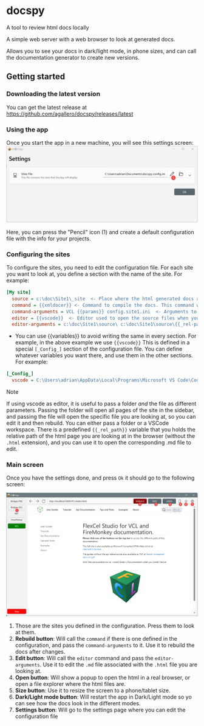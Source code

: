 # docspy
A tool to review html docs locally

A simple web server with a web browser to look at generated docs. 

Allows you to see your docs in dark/light mode, in phone sizes, and can call the documentation generator to create new versions.

## Getting started

### Downloading the latest version

You can get the latest release at https://github.com/agallero/docspy/releases/latest

### Using the app

Once you start the app in a new machine, you will see this settings screen:
![settings-screen](images/settings-screen.png)

Here, you can press the "Pencil" icon (1) and create a default configuration file with the info for your projects.

### Configuring the sites

To configure the sites, you need to edit the configuration file. For each site you want to look at, you define a section with the name of the site.
For example:
```ini
[My site]
  source = c:\doc\Site1\_site  <- Place where the html generated docs are.
  command = {{xmldocer}} <- Command to compile the docs. This command will be called when you press the "Compile" button.
  command-arguments = VCL {{params}} config.site1.ini  <- Arguments to pass to the doc generator.
  editor = {{vscode}}  <- Editor used to open the source files when you click the "Edit" button.
  editor-arguments = c:\doc\Site1\source\ c:\doc\Site1\source\{{_rel-path_}}.md <- Arguments to pass to the editor

```
  * You can use {{variables}} to avoid writing the same in every section. For example, in the above example we use `{{vscode}}` This is defined in a special `[_Config_]` section of the configuration file. You can define whatever variables you want there, and use them in the other sections. For example:

```ini
[_Config_]
  vscode = C:\Users\adrian\AppData\Local\Programs\Microsoft VS Code\Code.exe
```

> [!NOTE]
> If using vscode as editor, it is useful to pass a folder *and* the file as different parameters. Passing the folder will open all pages of the site in the sidebar, and passing the file will open the specific file you are looking at, so you can edit it and then rebuild. You can either pass a folder or a VSCode workspace. There is a predefined `{{_rel_path}}` variable that you holds the relative path of the html page you are looking at in the browser (without the `.html` extension), and you can use it to open the corresponding .md file to edit.

### Main screen
Once you have the settings done, and press `Ok` it should go to the following screen:

![main-screen](images/main-screen.png)

1. Those are the sites you defined in the configuration. Press them to look at them.
2. **Rebuild button**: Will call the `command` if there is one defined in the configuration, and pass the `command-arguments` to it. Use it to rebuild the docs after changes.
3. **Edit button**: Will call the `editor` command and pass the `editor-arguments`. Use it to edit the `.md` file associated with the `.html` file you are looking at.
4. **Open button**: Will show a popup to open the html in a real browser, or open a file explorer where the html files are.
5. **Size button**: Use it to resize the screen to a phone/tablet size.
6. **Dark/Light mode button**: Will restart the app in Dark/Light mode so yo can see how the docs look in the different modes.
7. **Settings button**: Will go to the settings page where you can edit the configuration file
